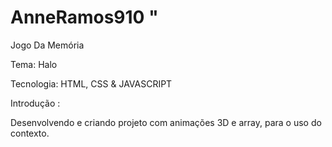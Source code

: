 # AnneRamos910 "

Jogo Da Memória

Tema: Halo 


Tecnologia: HTML, CSS & JAVASCRIPT


Introdução : 

Desenvolvendo e criando projeto com animações 3D e array, para o uso do contexto.
